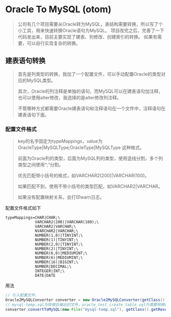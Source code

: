 # Oracle To MySQL (otom)
> 公司有几个项目需要从Oracle转为MySQL，表结构需要转换，所以写了个小工具，用来快速转换Oracle语句为MySQL。
> 项目改完之后，完善了一下代码发出来，目前主要实现了建表、列修改、创建索引的转换。
> 如果有需要，可以自行实现复杂的转换。

## 建表语句转换
> 首先是列类型的转换，我加了一个配置文件，可以手动配置Oracle的类型对应的MySQL类型。  
> 
> 其次，Oracle的列注释是单独的语句，而MySQL可以在建表语句加注释，也可以使用alter修改，我选择的是alter修改列注释。  
> 
> 不管哪种方式都需要Oracle建表语句和注释语句在一个文件中，注释语句在建表语句下面。
### 配置文件格式
> key的名字固定为typeMappings，value为 OracleType|MySQLType;OracleType|MySQLType 这种格式。  
> 
> 前面为Oracle列的类型，后面为MySQL列的类型，使用竖线分割，多个列类型之间使用“;”分割。   
> 
> 优先匹配带小括号的格式，如VARCHAR2(200)|VARCHAR(100)。  
> 
> 如果匹配不到，使用不带小括号的类型匹配，如VARCHAR2|VARCHAR。   
> 
> 如果没有配置映射关系，会打印warn日志。

配置文件格式如下
```properties
typeMappings=CHAR|CHAR;\
             VARCHAR2(200)|VARCHAR(100);\
             VARCHAR2|VARCHAR;\
             NVARCHAR2|VARCHAR;\
             NUMBER(1,0)|TINYINT;\
             NUMBER(1)|TINYINT;\
             NUMBER(2,0)|TINYINT;\
             NUMBER(2)|TINYINT;\
             NUMBER(6,0)|MEDIUMINT;\
             NUMBER(6)|MEDIUMINT;\
             NUMBER(16)|BIGINT;\
             NUMBER|DECIMAL;\
             INTEGER|INT;\
             DATE|DATE

```
用法
```java
// 引入配置文件，
Oracle2MySQLConverter converter = new Oracle2MySQLConverter(getClass().getResourceAsStream("/typeMappingTable.properties"));
// mysql-temp.sql为转换后输出的文件，oracle_test_create_table.sql为需要转换的Oracle文件。
converter.convertToMySQL(new File("mysql-temp.sql"), getClass().getResourceAsStream("/oracle_test_create_table.sql"));
    
```
